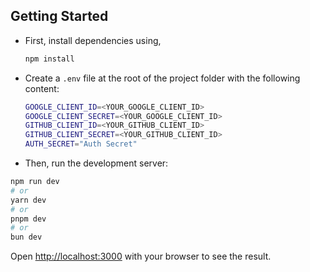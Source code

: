 

## Getting Started

- First, install dependencies using,
  
  ```bash
  npm install
  ```

- Create a `.env` file at the root of the project folder with the following content:
  
  ```bash
  GOOGLE_CLIENT_ID=<YOUR_GOOGLE_CLIENT_ID>
  GOOGLE_CLIENT_SECRET=<YOUR_GOOGLE_CLIENT_ID>
  GITHUB_CLIENT_ID=<YOUR_GITHUB_CLIENT_ID>
  GITHUB_CLIENT_SECRET=<YOUR_GITHUB_CLIENT_ID>
  AUTH_SECRET="Auth Secret"
  ```
- Then, run the development server:

```bash
npm run dev
# or
yarn dev
# or
pnpm dev
# or
bun dev
```

Open [http://localhost:3000](http://localhost:3000) with your browser to see the result.

